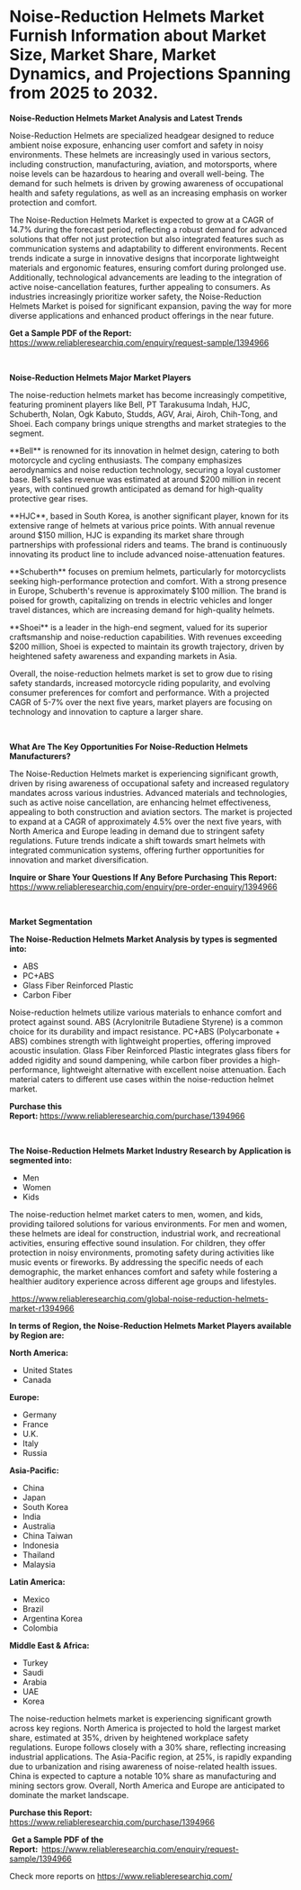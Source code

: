 <p><h1>Noise-Reduction Helmets Market Furnish Information about Market Size, Market Share, Market Dynamics, and Projections Spanning from 2025 to 2032.</h1></p><p><strong>Noise-Reduction Helmets Market Analysis and Latest Trends</strong></p>
<p><p>Noise-Reduction Helmets are specialized headgear designed to reduce ambient noise exposure, enhancing user comfort and safety in noisy environments. These helmets are increasingly used in various sectors, including construction, manufacturing, aviation, and motorsports, where noise levels can be hazardous to hearing and overall well-being. The demand for such helmets is driven by growing awareness of occupational health and safety regulations, as well as an increasing emphasis on worker protection and comfort.</p><p>The Noise-Reduction Helmets Market is expected to grow at a CAGR of 14.7% during the forecast period, reflecting a robust demand for advanced solutions that offer not just protection but also integrated features such as communication systems and adaptability to different environments. Recent trends indicate a surge in innovative designs that incorporate lightweight materials and ergonomic features, ensuring comfort during prolonged use. Additionally, technological advancements are leading to the integration of active noise-cancellation features, further appealing to consumers. As industries increasingly prioritize worker safety, the Noise-Reduction Helmets Market is poised for significant expansion, paving the way for more diverse applications and enhanced product offerings in the near future.</p></p>
<p><strong>Get a Sample PDF of the Report:&nbsp;</strong> <a href="https://www.reliableresearchiq.com/enquiry/request-sample/1394966?utm_campaign=2443&utm_medium=2&utm_source=Github&utm_content=ia&utm_term=22032025&utm_id=noise-reduction-helmets">https://www.reliableresearchiq.com/enquiry/request-sample/1394966</a></p>
<p>&nbsp;</p>
<p><strong>Noise-Reduction Helmets Major Market Players</strong></p>
<p><p>The noise-reduction helmets market has become increasingly competitive, featuring prominent players like Bell, PT Tarakusuma Indah, HJC, Schuberth, Nolan, Ogk Kabuto, Studds, AGV, Arai, Airoh, Chih-Tong, and Shoei. Each company brings unique strengths and market strategies to the segment.</p><p>**Bell** is renowned for its innovation in helmet design, catering to both motorcycle and cycling enthusiasts. The company emphasizes aerodynamics and noise reduction technology, securing a loyal customer base. Bell’s sales revenue was estimated at around $200 million in recent years, with continued growth anticipated as demand for high-quality protective gear rises.</p><p>**HJC**, based in South Korea, is another significant player, known for its extensive range of helmets at various price points. With annual revenue around $150 million, HJC is expanding its market share through partnerships with professional riders and teams. The brand is continuously innovating its product line to include advanced noise-attenuation features.</p><p>**Schuberth** focuses on premium helmets, particularly for motorcyclists seeking high-performance protection and comfort. With a strong presence in Europe, Schuberth's revenue is approximately $100 million. The brand is poised for growth, capitalizing on trends in electric vehicles and longer travel distances, which are increasing demand for high-quality helmets.</p><p>**Shoei** is a leader in the high-end segment, valued for its superior craftsmanship and noise-reduction capabilities. With revenues exceeding $200 million, Shoei is expected to maintain its growth trajectory, driven by heightened safety awareness and expanding markets in Asia.</p><p>Overall, the noise-reduction helmets market is set to grow due to rising safety standards, increased motorcycle riding popularity, and evolving consumer preferences for comfort and performance. With a projected CAGR of 5-7% over the next five years, market players are focusing on technology and innovation to capture a larger share.</p></p>
<p>&nbsp;</p>
<p><strong>What Are The Key Opportunities For Noise-Reduction Helmets Manufacturers?</strong></p>
<p><p>The Noise-Reduction Helmets market is experiencing significant growth, driven by rising awareness of occupational safety and increased regulatory mandates across various industries. Advanced materials and technologies, such as active noise cancellation, are enhancing helmet effectiveness, appealing to both construction and aviation sectors. The market is projected to expand at a CAGR of approximately 4.5% over the next five years, with North America and Europe leading in demand due to stringent safety regulations. Future trends indicate a shift towards smart helmets with integrated communication systems, offering further opportunities for innovation and market diversification.</p></p>
<p><strong>Inquire or Share Your Questions If Any Before Purchasing This Report:</strong> <a href="https://www.reliableresearchiq.com/enquiry/pre-order-enquiry/1394966?utm_campaign=2443&utm_medium=2&utm_source=Github&utm_content=ia&utm_term=22032025&utm_id=noise-reduction-helmets">https://www.reliableresearchiq.com/enquiry/pre-order-enquiry/1394966</a></p>
<p>&nbsp;</p>
<p><strong>Market Segmentation</strong></p>
<p><strong>The Noise-Reduction Helmets Market Analysis by types is segmented into:</strong></p>
<p><ul><li>ABS</li><li>PC+ABS</li><li>Glass Fiber Reinforced Plastic</li><li>Carbon Fiber</li></ul></p>
<p><p>Noise-reduction helmets utilize various materials to enhance comfort and protect against sound. ABS (Acrylonitrile Butadiene Styrene) is a common choice for its durability and impact resistance. PC+ABS (Polycarbonate + ABS) combines strength with lightweight properties, offering improved acoustic insulation. Glass Fiber Reinforced Plastic integrates glass fibers for added rigidity and sound dampening, while carbon fiber provides a high-performance, lightweight alternative with excellent noise attenuation. Each material caters to different use cases within the noise-reduction helmet market.</p></p>
<p><strong>Purchase this Report:&nbsp;</strong><a href="https://www.reliableresearchiq.com/purchase/1394966?utm_campaign=2443&utm_medium=2&utm_source=Github&utm_content=ia&utm_term=22032025&utm_id=noise-reduction-helmets">https://www.reliableresearchiq.com/purchase/1394966</a></p>
<p>&nbsp;</p>
<p><strong>The Noise-Reduction Helmets Market Industry Research by Application is segmented into:</strong></p>
<p><ul><li>Men</li><li>Women</li><li>Kids</li></ul></p>
<p><p>The noise-reduction helmet market caters to men, women, and kids, providing tailored solutions for various environments. For men and women, these helmets are ideal for construction, industrial work, and recreational activities, ensuring effective sound insulation. For children, they offer protection in noisy environments, promoting safety during activities like music events or fireworks. By addressing the specific needs of each demographic, the market enhances comfort and safety while fostering a healthier auditory experience across different age groups and lifestyles.</p></p>
<p><a href="https://www.reliableresearchiq.com/global-noise-reduction-helmets-market-r1394966?utm_campaign=2443&utm_medium=2&utm_source=Github&utm_content=ia&utm_term=22032025&utm_id=noise-reduction-helmets">&nbsp;https://www.reliableresearchiq.com/global-noise-reduction-helmets-market-r1394966</a></p>
<p><strong>In terms of Region, the Noise-Reduction Helmets Market Players available by Region are:</strong></p>
<p>
    <p> <strong> North America: </strong>
        <ul>
            <li>United States</li>
            <li>Canada</li>
        </ul>
        </p> 
    <p> <strong> Europe: </strong>
        <ul>
            <li>Germany</li>
            <li>France</li>
            <li>U.K.</li>
            <li>Italy</li>
            <li>Russia</li>
        </ul>
        </p> 
    <p> <strong> Asia-Pacific: </strong>
        <ul>
            <li>China</li>
            <li>Japan</li>
            <li>South Korea</li>
            <li>India</li>
            <li>Australia</li>
            <li>China Taiwan</li>
            <li>Indonesia</li>
            <li>Thailand</li>
            <li>Malaysia</li>
        </ul>
        </p> 
    <p> <strong> Latin America: </strong>
        <ul>
            <li>Mexico</li>
            <li>Brazil</li>
            <li>Argentina Korea</li>
            <li>Colombia</li>
        </ul>
        </p> 
    <p> <strong> Middle East & Africa: </strong>
        <ul>
            <li>Turkey</li>
            <li>Saudi</li>
            <li>Arabia</li>
            <li>UAE</li>
            <li>Korea</li>
        </ul>
    </p>
    </p>
<p><p>The noise-reduction helmets market is experiencing significant growth across key regions. North America is projected to hold the largest market share, estimated at 35%, driven by heightened workplace safety regulations. Europe follows closely with a 30% share, reflecting increasing industrial applications. The Asia-Pacific region, at 25%, is rapidly expanding due to urbanization and rising awareness of noise-related health issues. China is expected to capture a notable 10% share as manufacturing and mining sectors grow. Overall, North America and Europe are anticipated to dominate the market landscape.</p></p>
<p><strong>Purchase this Report: </strong><a href="https://www.reliableresearchiq.com/purchase/1394966?utm_campaign=2443&utm_medium=2&utm_source=Github&utm_content=ia&utm_term=22032025&utm_id=noise-reduction-helmets">https://www.reliableresearchiq.com/purchase/1394966</a></p>
<p>&nbsp;<strong>Get a Sample PDF of the Report:&nbsp;&nbsp;</strong><a href="https://www.reliableresearchiq.com/enquiry/request-sample/1394966?utm_campaign=2443&utm_medium=2&utm_source=Github&utm_content=ia&utm_term=22032025&utm_id=noise-reduction-helmets">https://www.reliableresearchiq.com/enquiry/request-sample/1394966</a></p>
<p><strong></strong></p>
<p>Check more reports on <a href="https://www.reliableresearchiq.com/?utm_campaign=2443&utm_medium=2&utm_source=Github&utm_content=ia&utm_term=22032025&utm_id=noise-reduction-helmets">https://www.reliableresearchiq.com/</a></p>